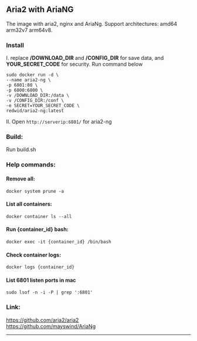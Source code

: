 
Aria2 with AriaNG
---
The image with aria2, nginx and AriaNg.
Support architectures: amd64 arm32v7 arm64v8.
  

### Install
I. replace **/DOWNLOAD_DIR** and **/CONFIG_DIR** for save data, and **YOUR_SECRET_CODE** for security. Run command below  
```
sudo docker run -d \
--name aria2-ng \
-p 6801:80 \
-p 6800:6800 \
-v /DOWNLOAD_DIR:/data \
-v /CONFIG_DIR:/conf \
-e SECRET=YOUR_SECRET_CODE \
redwid/aria2-ng:latest
```
  
II. Open `http://serverip:6801/` for aria2-ng

### Build:  
Run build.sh 

### Help commands: 
#### Remove all:
```docker system prune -a```

#### List all containers:
```docker container ls --all```

#### Run {container_id} bash:
```docker exec -it {container_id} /bin/bash```

#### Check container logs:
```docker logs {container_id}```

#### List 6801 listen ports in mac
```sudo lsof -n -i -P | grep ':6801'```


### Link:  
https://github.com/aria2/aria2  
https://github.com/mayswind/AriaNg  

---
